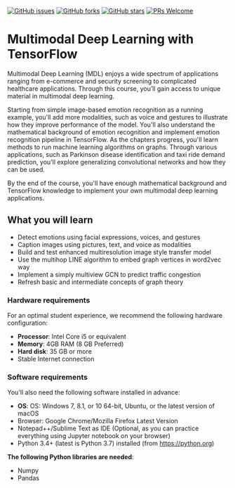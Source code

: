 [![GitHub issues](https://img.shields.io/github/issues/TrainingByPackt/Multimodal-Deep-Learning-with-TensorFlow.svg)](https://github.com/TrainingByPackt/Multimodal-Deep-Learning-with-TensorFlow/issues)
[![GitHub forks](https://img.shields.io/github/forks/TrainingByPackt/Multimodal-Deep-Learning-with-TensorFlow.svg)](https://github.com/TrainingByPackt/Multimodal-Deep-Learning-with-TensorFlow/network)
[![GitHub stars](https://img.shields.io/github/stars/TrainingByPackt/Multimodal-Deep-Learning-with-TensorFlow.svg)](https://github.com/TrainingByPackt/Multimodal-Deep-Learning-with-TensorFlow/stargazers)
[![PRs Welcome](https://img.shields.io/badge/PRs-welcome-brightgreen.svg)](https://github.com/TrainingByPackt/Multimodal-Deep-Learning-with-TensorFlow/pulls)



# Multimodal Deep Learning with TensorFlow
Multimodal Deep Learning (MDL) enjoys a wide spectrum of applications ranging from e-commerce and security screening to complicated healthcare applications. Through this course, you’ll gain access to unique material in multimodal deep learning.

Starting from simple image-based emotion recognition as a running example, you'll add more modalities, such as voice and gestures to illustrate how they improve performance of the model. You'll also understand the mathematical background of emotion recognition and implement emotion recognition pipeline in TensorFlow. As the chapters progress, you'll learn methods to run machine learning algorithms on graphs. Through various applications, such as Parkinson disease identification and taxi ride demand prediction, you'll explore generalizing convolutional networks and how they can be used.

By the end of the course, you'll have enough mathematical background and TensorFlow knowledge to implement your own multimodal deep learning applications.


## What you will learn
* Detect emotions using facial expressions, voices, and gestures
* Caption images using pictures, text, and voice as modalities
* Build and test enhanced multiresolution image style transfer model
* Use the multihop LINE algorithm to embed graph vertices in word2vec way
* Implement a simply multiview GCN to predict traffic congestion
* Refresh basic and intermediate concepts of graph theory

### Hardware requirements
For an optimal student experience, we recommend the following hardware configuration:
* **Processor**: Intel Core i5 or equivalent
* **Memory**: 4GB RAM (8 GB Preferred)
* **Hard disk**: 35 GB or more
* Stable Internet connection

### Software requirements
You'll also need the following software installed in advance:
* **OS**: OS: Windows 7, 8.1, or 10 64-bit, Ubuntu, or the latest version of macOS
* Browser: Google Chrome/Mozilla Firefox Latest Version
* Notepad++/Sublime Text as IDE (Optional, as you can practice everything using Jupyter notebook on your browser)
* Python 3.4+ (latest is Python 3.7) installed (from https://python.org)


**The following Python libraries are needed**:
* Numpy
* Pandas





